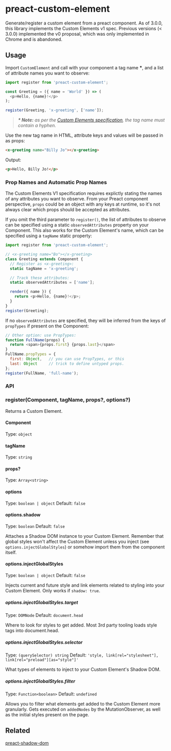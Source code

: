 # preact-custom-element

Generate/register a custom element from a preact component. As of 3.0.0, this library implements the Custom Elements v1 spec.
Previous versions (< 3.0.0) implemented the v0 proposal, which was only implemented in Chrome and is abandoned.

## Usage

Import `CustomElement` and call with your component a tag name __\*__, and a list of attribute names you want to observe:

```javascript
import register from 'preact-custom-element';

const Greeting = ({ name = 'World' }) => (
  <p>Hello, {name}!</p>
);

register(Greeting, 'x-greeting', ['name']);
```

> _**\* Note:** as per the [Custom Elements specification](http://w3c.github.io/webcomponents/spec/custom/#prod-potentialcustomelementname), the tag name must contain a hyphen._

Use the new tag name in HTML, attribute keys and values will be passed in as props:

```html
<x-greeting name="Billy Jo"></x-greeting>
```

Output:

```html
<p>Hello, Billy Jo!</p>
```

### Prop Names and Automatic Prop Names

The Custom Elements V1 specification requires explictly stating the names of any attributes you want to observe. From your Preact component perspective, `props` could be an object with any keys at runtime, so it's not always clear which props should be accepted as attributes.

If you omit the third parameter to `register()`, the list of attributes to observe can be specified using a static `observedAttributes` property on your Component. This also works for the Custom Element's name, which can be specified using a `tagName` static property:

```js
import register from 'preact-custom-element';

// <x-greeting name="Bo"></x-greeting>
class Greeting extends Component {
  // Register as <x-greeting>:
  static tagName = 'x-greeting';

  // Track these attributes:
  static observedAttributes = ['name'];

  render({ name }) {
    return <p>Hello, {name}!</p>;
  }
}
register(Greeting);
```

If no `observedAttributes` are specified, they will be inferred from the keys of `propTypes` if present on the Component:

```js
// Other option: use PropTypes:
function FullName(props) {
  return <span>{props.first} {props.last}</span>
}
FullName.propTypes = {
  first: Object,   // you can use PropTypes, or this
  last: Object     // trick to define untyped props.
};
register(FullName, 'full-name');
```

### API

### register(Component, tagName, props?, options?)

Returns a Custom Element.

#### Component

Type: `object`

#### tagName

Type: `string`

#### props?

Type: `Array<string>`

#### options

Type: `boolean | object`
Default: `false`

#### options.shadow

Type: `boolean`
Default: `false`

Attaches a Shadow DOM instance to your Custom Element. Remember that global styles won't affect the Custom Element unless you inject (see `options.injectGlobalStyles`) or somehow import them from the component itself.

#### options.injectGlobalStyles

Type: `boolean | object`
Default: `false`

Injects current and future style and link elements related to styling into your Custom Element. Only works if `shadow: true`.

##### options.injectGlobalStyles.target

Type: `DOMNode`
Default: `document.head`

Where to look for styles to get added. Most 3rd party tooling loads style tags into document.head.

##### options.injectGlobalStyles.selector

Type: `(querySelector) string`
Default: `'style, link[rel="stylesheet"], link[rel="preload"][as="style"]'`

What types of elements to inject to your Custom Element's Shadow DOM.

##### options.injectGlobalStyles.filter

Type: `Function<boolean>`
Default: `undefined`

Allows you to filter what elements get added to the Custom Element more granularly. Gets executed on `addedNodes` by the MutationObserver, as well as the initial styles present on the page.

## Related

[preact-shadow-dom](https://github.com/bspaulding/preact-shadow-dom)
